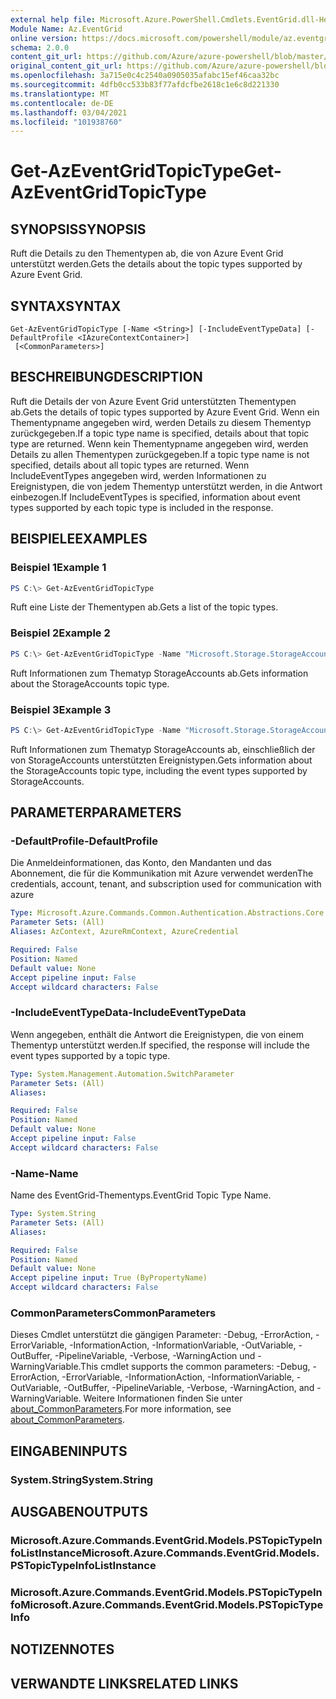 ```yaml
---
external help file: Microsoft.Azure.PowerShell.Cmdlets.EventGrid.dll-Help.xml
Module Name: Az.EventGrid
online version: https://docs.microsoft.com/powershell/module/az.eventgrid/get-azeventgridtopictype
schema: 2.0.0
content_git_url: https://github.com/Azure/azure-powershell/blob/master/src/EventGrid/EventGrid/help/Get-AzEventGridTopicType.md
original_content_git_url: https://github.com/Azure/azure-powershell/blob/master/src/EventGrid/EventGrid/help/Get-AzEventGridTopicType.md
ms.openlocfilehash: 3a715e0c4c2540a0905035afabc15ef46caa32bc
ms.sourcegitcommit: 4dfb0cc533b83f77afdcfbe2618c1e6c8d221330
ms.translationtype: MT
ms.contentlocale: de-DE
ms.lasthandoff: 03/04/2021
ms.locfileid: "101938760"
---
```

# <span data-ttu-id="f0c09-101">Get-AzEventGridTopicType</span><span class="sxs-lookup"><span data-stu-id="f0c09-101">Get-AzEventGridTopicType</span></span>

## <span data-ttu-id="f0c09-102">SYNOPSIS</span><span class="sxs-lookup"><span data-stu-id="f0c09-102">SYNOPSIS</span></span>
<span data-ttu-id="f0c09-103">Ruft die Details zu den Thementypen ab, die von Azure Event Grid unterstützt werden.</span><span class="sxs-lookup"><span data-stu-id="f0c09-103">Gets the details about the topic types supported by Azure Event Grid.</span></span>

## <span data-ttu-id="f0c09-104">SYNTAX</span><span class="sxs-lookup"><span data-stu-id="f0c09-104">SYNTAX</span></span>

```
Get-AzEventGridTopicType [-Name <String>] [-IncludeEventTypeData] [-DefaultProfile <IAzureContextContainer>]
 [<CommonParameters>]
```

## <span data-ttu-id="f0c09-105">BESCHREIBUNG</span><span class="sxs-lookup"><span data-stu-id="f0c09-105">DESCRIPTION</span></span>
<span data-ttu-id="f0c09-106">Ruft die Details der von Azure Event Grid unterstützten Thementypen ab.</span><span class="sxs-lookup"><span data-stu-id="f0c09-106">Gets the details of topic types supported by Azure Event Grid.</span></span>
<span data-ttu-id="f0c09-107">Wenn ein Thementypname angegeben wird, werden Details zu diesem Thementyp zurückgegeben.</span><span class="sxs-lookup"><span data-stu-id="f0c09-107">If a topic type name is specified, details about that topic type are returned.</span></span>
<span data-ttu-id="f0c09-108">Wenn kein Thementypname angegeben wird, werden Details zu allen Thementypen zurückgegeben.</span><span class="sxs-lookup"><span data-stu-id="f0c09-108">If a topic type name is not specified, details about all topic types are returned.</span></span>
<span data-ttu-id="f0c09-109">Wenn IncludeEventTypes angegeben wird, werden Informationen zu Ereignistypen, die von jedem Thementyp unterstützt werden, in die Antwort einbezogen.</span><span class="sxs-lookup"><span data-stu-id="f0c09-109">If IncludeEventTypes is specified, information about event types supported by each topic type is included in the response.</span></span>

## <span data-ttu-id="f0c09-110">BEISPIELE</span><span class="sxs-lookup"><span data-stu-id="f0c09-110">EXAMPLES</span></span>

### <span data-ttu-id="f0c09-111">Beispiel 1</span><span class="sxs-lookup"><span data-stu-id="f0c09-111">Example 1</span></span>
```powershell
PS C:\> Get-AzEventGridTopicType
```

<span data-ttu-id="f0c09-112">Ruft eine Liste der Thementypen ab.</span><span class="sxs-lookup"><span data-stu-id="f0c09-112">Gets a list of the topic types.</span></span>

### <span data-ttu-id="f0c09-113">Beispiel 2</span><span class="sxs-lookup"><span data-stu-id="f0c09-113">Example 2</span></span>
```powershell
PS C:\> Get-AzEventGridTopicType -Name "Microsoft.Storage.StorageAccounts"
```

<span data-ttu-id="f0c09-114">Ruft Informationen zum Thematyp StorageAccounts ab.</span><span class="sxs-lookup"><span data-stu-id="f0c09-114">Gets information about the StorageAccounts topic type.</span></span>

### <span data-ttu-id="f0c09-115">Beispiel 3</span><span class="sxs-lookup"><span data-stu-id="f0c09-115">Example 3</span></span>
```powershell
PS C:\> Get-AzEventGridTopicType -Name "Microsoft.Storage.StorageAccounts" -IncludeEventTypeData
```

<span data-ttu-id="f0c09-116">Ruft Informationen zum Thematyp StorageAccounts ab, einschließlich der von StorageAccounts unterstützten Ereignistypen.</span><span class="sxs-lookup"><span data-stu-id="f0c09-116">Gets information about the StorageAccounts topic type, including the event types supported by StorageAccounts.</span></span>

## <span data-ttu-id="f0c09-117">PARAMETER</span><span class="sxs-lookup"><span data-stu-id="f0c09-117">PARAMETERS</span></span>

### <span data-ttu-id="f0c09-118">-DefaultProfile</span><span class="sxs-lookup"><span data-stu-id="f0c09-118">-DefaultProfile</span></span>
<span data-ttu-id="f0c09-119">Die Anmeldeinformationen, das Konto, den Mandanten und das Abonnement, die für die Kommunikation mit Azure verwendet werden</span><span class="sxs-lookup"><span data-stu-id="f0c09-119">The credentials, account, tenant, and subscription used for communication with azure</span></span>

```yaml
Type: Microsoft.Azure.Commands.Common.Authentication.Abstractions.Core.IAzureContextContainer
Parameter Sets: (All)
Aliases: AzContext, AzureRmContext, AzureCredential

Required: False
Position: Named
Default value: None
Accept pipeline input: False
Accept wildcard characters: False
```

### <span data-ttu-id="f0c09-120">-IncludeEventTypeData</span><span class="sxs-lookup"><span data-stu-id="f0c09-120">-IncludeEventTypeData</span></span>
<span data-ttu-id="f0c09-121">Wenn angegeben, enthält die Antwort die Ereignistypen, die von einem Thementyp unterstützt werden.</span><span class="sxs-lookup"><span data-stu-id="f0c09-121">If specified, the response will include the event types supported by a topic type.</span></span>

```yaml
Type: System.Management.Automation.SwitchParameter
Parameter Sets: (All)
Aliases:

Required: False
Position: Named
Default value: None
Accept pipeline input: False
Accept wildcard characters: False
```

### <span data-ttu-id="f0c09-122">-Name</span><span class="sxs-lookup"><span data-stu-id="f0c09-122">-Name</span></span>
<span data-ttu-id="f0c09-123">Name des EventGrid-Thementyps.</span><span class="sxs-lookup"><span data-stu-id="f0c09-123">EventGrid Topic Type Name.</span></span>

```yaml
Type: System.String
Parameter Sets: (All)
Aliases:

Required: False
Position: Named
Default value: None
Accept pipeline input: True (ByPropertyName)
Accept wildcard characters: False
```

### <span data-ttu-id="f0c09-124">CommonParameters</span><span class="sxs-lookup"><span data-stu-id="f0c09-124">CommonParameters</span></span>
<span data-ttu-id="f0c09-125">Dieses Cmdlet unterstützt die gängigen Parameter: -Debug, -ErrorAction, -ErrorVariable, -InformationAction, -InformationVariable, -OutVariable, -OutBuffer, -PipelineVariable, -Verbose, -WarningAction und -WarningVariable.</span><span class="sxs-lookup"><span data-stu-id="f0c09-125">This cmdlet supports the common parameters: -Debug, -ErrorAction, -ErrorVariable, -InformationAction, -InformationVariable, -OutVariable, -OutBuffer, -PipelineVariable, -Verbose, -WarningAction, and -WarningVariable.</span></span> <span data-ttu-id="f0c09-126">Weitere Informationen finden Sie unter [about_CommonParameters](http://go.microsoft.com/fwlink/?LinkID=113216).</span><span class="sxs-lookup"><span data-stu-id="f0c09-126">For more information, see [about_CommonParameters](http://go.microsoft.com/fwlink/?LinkID=113216).</span></span>

## <span data-ttu-id="f0c09-127">EINGABEN</span><span class="sxs-lookup"><span data-stu-id="f0c09-127">INPUTS</span></span>

### <span data-ttu-id="f0c09-128">System.String</span><span class="sxs-lookup"><span data-stu-id="f0c09-128">System.String</span></span>

## <span data-ttu-id="f0c09-129">AUSGABEN</span><span class="sxs-lookup"><span data-stu-id="f0c09-129">OUTPUTS</span></span>

### <span data-ttu-id="f0c09-130">Microsoft.Azure.Commands.EventGrid.Models.PSTopicTypeInfoListInstance</span><span class="sxs-lookup"><span data-stu-id="f0c09-130">Microsoft.Azure.Commands.EventGrid.Models.PSTopicTypeInfoListInstance</span></span>

### <span data-ttu-id="f0c09-131">Microsoft.Azure.Commands.EventGrid.Models.PSTopicTypeInfo</span><span class="sxs-lookup"><span data-stu-id="f0c09-131">Microsoft.Azure.Commands.EventGrid.Models.PSTopicTypeInfo</span></span>

## <span data-ttu-id="f0c09-132">NOTIZEN</span><span class="sxs-lookup"><span data-stu-id="f0c09-132">NOTES</span></span>

## <span data-ttu-id="f0c09-133">VERWANDTE LINKS</span><span class="sxs-lookup"><span data-stu-id="f0c09-133">RELATED LINKS</span></span>
